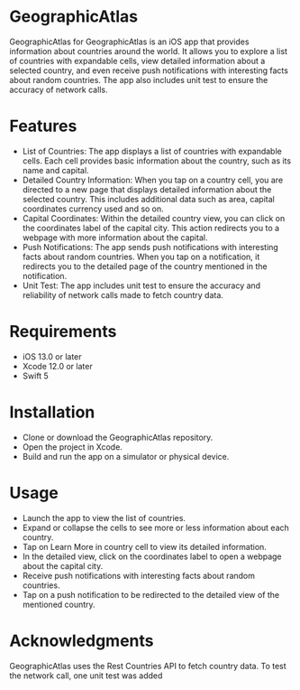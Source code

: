 # GeographicAtlas
GeographicAtlas for 
GeographicAtlas is an iOS app that provides information about countries around the world. It allows you to explore a list of 
countries with expandable cells, view detailed information about a selected country, and even receive push notifications with 
interesting facts about random countries. The app also includes unit test to ensure the accuracy of network calls.

# Features
* List of Countries: The app displays a list of countries with expandable cells. Each cell provides basic information about the country, 
  such as its name and capital.
* Detailed Country Information: When you tap on a country cell, you are directed to a new page that displays detailed information about 
  the selected country. This includes additional data such as area, capital coordinates currency used and so on.
* Capital Coordinates: Within the detailed country view, you can click on the coordinates label of the capital city. This action redirects 
  you to a webpage with more information about the capital.
* Push Notifications: The app sends push notifications with interesting facts about random countries. When you tap on a notification, it 
  redirects you to the detailed page of the country mentioned in the notification.
* Unit Test: The app includes unit test to ensure the accuracy and reliability of network calls made to fetch country data. 
 

# Requirements
* iOS 13.0 or later
* Xcode 12.0 or later
* Swift 5

# Installation
* Clone or download the GeographicAtlas repository.
* Open the project in Xcode.
* Build and run the app on a simulator or physical device.

# Usage
* Launch the app to view the list of countries.
* Expand or collapse the cells to see more or less information about each country.
* Tap on Learn More in country cell to view its detailed information.
* In the detailed view, click on the coordinates label to open a webpage about the capital city.
* Receive push notifications with interesting facts about random countries.
* Tap on a push notification to be redirected to the detailed view of the mentioned country.

# Acknowledgments
GeographicAtlas uses the Rest Countries API to fetch country data. To test the network call, one unit test was added
